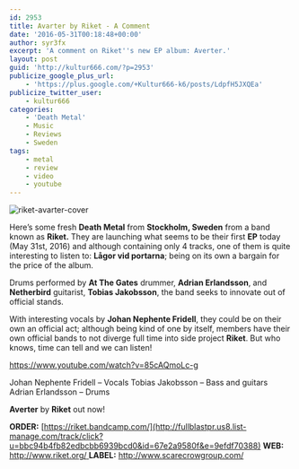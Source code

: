 ```yaml
---
id: 2953
title: Avarter by Riket - A Comment
date: '2016-05-31T00:18:48+00:00'
author: syr3fx
excerpt: 'A comment on Riket''s new EP album: Averter.'
layout: post
guid: 'http://kultur666.com/?p=2953'
publicize_google_plus_url:
    - 'https://plus.google.com/+Kultur666-k6/posts/LdpfH5JXQEa'
publicize_twitter_user:
    - kultur666
categories:
    - 'Death Metal'
    - Music
    - Reviews
    - Sweden
tags:
    - metal
    - review
    - video
    - youtube
---
```


![riket-avarter-cover](http://localhost:8080/wp-content/uploads/2016/05/riket-avarter-cover.jpg?w=680)

Here’s some fresh **Death Metal** from **Stockholm, Sweden** from a band known as **Riket.** They are launching what seems to be their first **EP** today (May 31st, 2016) and although containing only 4 tracks, one of them is quite interesting to listen to: **Lågor vid portarna**; being on its own a bargain for the price of the album.

Drums performed by **At The Gates** drummer, **Adrian Erlandsson**, and **Netherbird** guitarist, **Tobias Jakobsson**, the band seeks to innovate out of official stands.

With interesting vocals by **Johan Nephente Fridell**, they could be on their own an official act; although being kind of one by itself, members have their own official bands to not diverge full time into side project **Riket**. But who knows, time can tell and we can listen!

https://www.youtube.com/watch?v=85cAQmoLc-g

Johan Nephente Fridell – Vocals
Tobias Jakobsson – Bass and guitars
Adrian Erlandsson – Drums

**Averter** by **Riket** out now!

**ORDER:** [https://riket.bandcamp.com/](http://fullblastpr.us8.list-manage.com/track/click?u=bbc94b4fb82edbcbb6939bcd0&id=67e2a9580f&e=9efdf70388)
**WEB:** [http://www.riket.org/  ](http://fullblastpr.us8.list-manage1.com/track/click?u=bbc94b4fb82edbcbb6939bcd0&id=019e3017e2&e=9efdf70388)**LABEL:** <http://www.scarecrowgroup.com/>